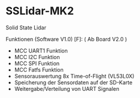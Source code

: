 # SSLidar-MK2
Solid State Lidar

 Funktionen (Software V1.0) [F]:
	( Ab Board V2.0 )
- MCC UART1 Funktion
- MCC I2C Funktion
- MCC SPI Funktion
- MCC Fatfs Funktion
- Sensorauswertung 8x Time-of-Flight (VL53L0X)
- Speicherung der Sensordaten auf der SD-Karte
- Weitergabe/Verteilung von UART Signalen
